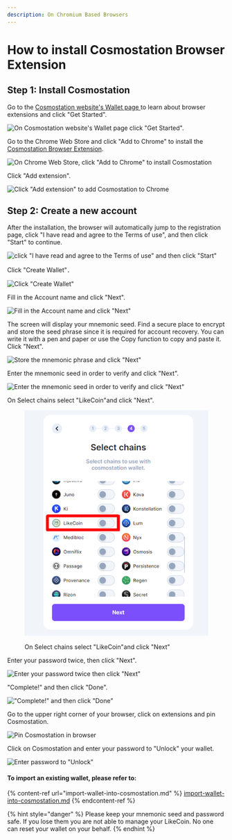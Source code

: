 ```yaml
---
description: On Chromium Based Browsers
---
```


# How to install Cosmostation Browser Extension

## Step 1: Install Cosmostation

Go to the [Cosmostation website's Wallet page ](https://www.cosmostation.io/wallet/#extension)to learn about browser extensions and click "Get Started".

![On Cosmostation website's Wallet page click "Get Started".](<../../../.gitbook/assets/Comostation 1.png>)

Go to the Chrome Web Store and click "Add to Chrome" to install the [Cosmostation Browser Extension](https://chrome.google.com/webstore/detail/cosmostation/fpkhgmpbidmiogeglndfbkegfdlnajnf?utm\_source=chrome-ntp-icon).

![On Chrome Web Store, click "Add to Chrome" to install Cosmostation](<../../../.gitbook/assets/Comostation 2.png>)

Click "Add extension".

![Click "Add extension" to add Cosmostation to Chrome](<../../../.gitbook/assets/Comostation 3.png>)

## Step 2: Create a new account

After the installation, the browser will automatically jump to the registration page, click "I have read and agree to the Terms of use", and then click "Start" to continue.

![click "I have read and agree to the Terms of use" and then click "Start"](<../../../.gitbook/assets/Comostation 4.png>)

Click "Create Wallet"．

![Click "Create Wallet"](<../../../.gitbook/assets/Comostation 5.png>)

Fill in the Account name and click "Next".

![Fill in the Account name and click "Next"](<../../../.gitbook/assets/Comostation 6.png>)

The screen will display your mnemonic seed. Find a secure place to encrypt and store the seed phrase since it is required for account recovery. You can write it with a pen and paper or use the Copy function to copy and paste it. Click "Next".

![Store the mnemonic phrase and click "Next"](<../../../.gitbook/assets/Comostation 7.png>)

Enter the mnemonic seed in order to verify and click "Next".

![Enter the mnemonic seed in order to verify and click "Next"](<../../../.gitbook/assets/Comostation 8.png>)

On Select chains select "LikeCoin"and click "Next".

<figure><img src="../../../.gitbook/assets/Comostation 9.png" alt=""><figcaption><p>On Select chains select "LikeCoin"and click "Next"</p></figcaption></figure>

Enter your password twice, then click "Next".

![Enter your password twice then click "Next"](<../../../.gitbook/assets/Comostation 10.png>)

"Complete!" and then click "Done".

!["Complete!" and then click "Done"](<../../../.gitbook/assets/Comostation 11.png>)

Go to the upper right corner of your browser, click on extensions and pin Cosmostation.

![Pin Cosmostation in browser](<../../../.gitbook/assets/Comostation 12.png>)

Click on Cosmostation and enter your password to "Unlock" your wallet.

![Enter password to "Unlock"](<../../../.gitbook/assets/Comostation 13.png>)

#### To import an existing wallet, please refer to:

{% content-ref url="import-wallet-into-cosmostation.md" %}
[import-wallet-into-cosmostation.md](import-wallet-into-cosmostation.md)
{% endcontent-ref %}

{% hint style="danger" %}
Please keep your mnemonic seed and password safe. If you lose them you are not able to manage your LikeCoin. No one can reset your wallet on your behalf.
{% endhint %}
